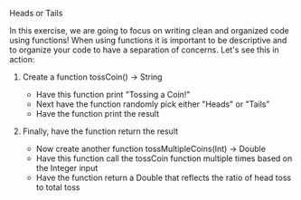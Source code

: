 Heads or Tails  

In this exercise, we are going to focus on writing clean and organized code using functions! When using functions it is important to be descriptive and to organize your code to have a separation of concerns. Let's see this in action:  

1. Create a function tossCoin() -> String  
   - Have this function print "Tossing a Coin!"  
   - Next have the function randomly pick either "Heads" or "Tails"  
   - Have the function print the result  

2. Finally, have the function return the result  
   - Now create another function tossMultipleCoins(Int) -> Double  
   - Have this function call the tossCoin function multiple times based on the Integer input  
   - Have the function return a Double that reflects the ratio of head toss to total toss  
